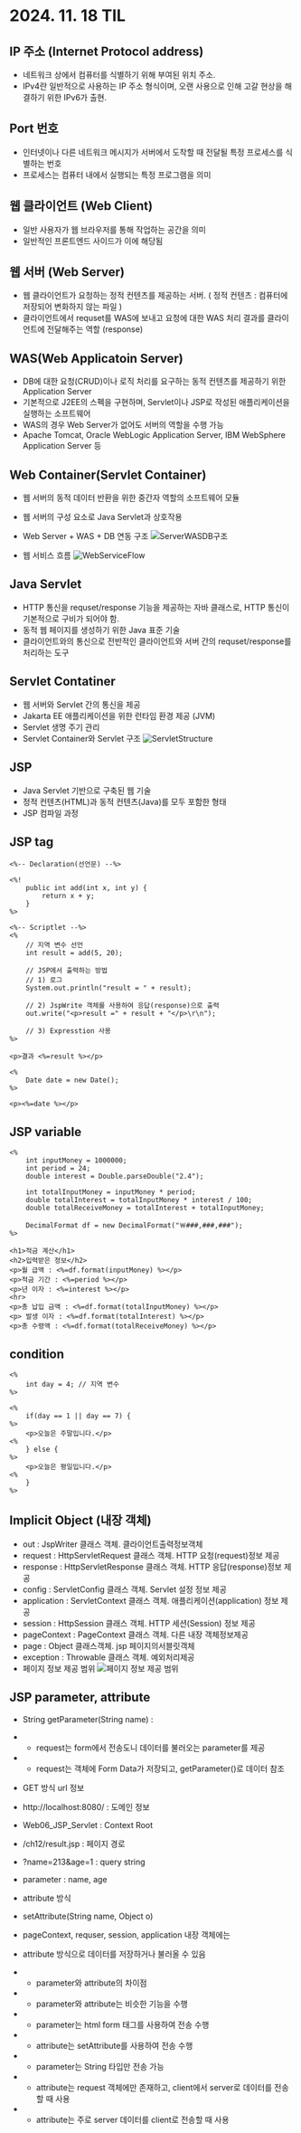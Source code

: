 # 2024. 11. 18 TIL

## IP 주소 (Internet Protocol address)
* 네트워크 상에서 컴퓨터를 식별하기 위해 부여된 위치 주소.
* IPv4란 일반적으로 사용하는 IP 주소 형식이며, 오랜 사용으로 인해 고갈 현상을 해결하기 위한 IPv6가 출현.

## Port 번호
* 인터넷이나 다른 네트워크 메시지가 서버에서 도착할 때 전달될 특정 프로세스를 식별하는 
번호 
* 프로세스는 컴퓨터 내에서 실행되는 특정 프로그램을 의미

## 웹 클라이언트 (Web Client)
* 일반 사용자가 웹 브라우저를 통해 작업하는 공간을 의미
* 일반적인 프론트엔드 사이드가 이에 해당됨

## 웹 서버 (Web Server) 
* 웹 클라이언트가 요청하는 정적 컨텐츠를 제공하는 서버.
( 정적 컨텐츠 : 컴퓨터에 저장되어 변화하지 않는 파일 )
* 클라이언트에서 requset를 WAS에 보내고 요청에 대한 WAS 처리 결과를 클라이언트에 전달해주는 역할 (response)

## WAS(Web Applicatoin Server)
* DB에 대한 요청(CRUD)이나 로직 처리를 요구하는 동적 컨텐츠를 제공하기 위한 Application Server
* 기본적으로 J2EE의 스펙을 구현하며, Servlet이나 JSP로 작성된 애플리케이션을 실행하는 소프트웨어
* WAS의 경우 Web Server가 없어도 서버의 역할을 수행 가능
* Apache Tomcat, Oracle WebLogic Application Server, IBM WebSphere Application Server 
등

## Web Container(Servlet Container)
* 웹 서버의 동적 데이터 반환을 위한 중간자 역할의 소프트웨어 모듈
* 웹 서버의 구성 요소로 Java Servlet과 상호작용
* Web Server + WAS + DB 연동 구조
![ServerWASDB구조](https://github.com/user-attachments/assets/b9985568-4e93-49c7-9038-7809201bab0d)

* 웹 서비스 흐름
![WebServiceFlow](https://github.com/user-attachments/assets/bd4747f5-e2f3-4e44-8ffd-4141085b7318)

## Java Servlet
* HTTP 통신을 requset/response 기능을 제공하는 자바 클래스로, HTTP 통신이 기본적으로 구비가 되어야 함.
* 동적 웹 페이지를 생성하기 위한 Java 표준 기술
* 클라이언트와의 통신으로 전반적인 클라이언트와 서버 간의 requset/response를 처리하는 도구

## Servlet Contatiner
* 웹 서버와 Servlet 간의 통신을 제공
* Jakarta EE 애플리케이션을 위한 런타임 환경 제공 (JVM)
* Servlet 생명 주기 관리
* Servlet Container와 Servlet 구조
![ServletStructure](https://github.com/user-attachments/assets/3131b195-39ab-4bdb-9db2-dc87812aa091)

## JSP
* Java Servlet 기반으로 구축된 웹 기술
* 정적 컨텐츠(HTML)과 동적 컨텐츠(Java)를 모두 포함한 형태
* JSP 컴파일 과정

## JSP tag

	<%-- Declaration(선언문) --%>

	<%!
		public int add(int x, int y) {
			return x + y;
		}
	%>
	
	<%-- Scriptlet --%>
	<%
		// 지역 변수 선언
		int result = add(5, 20);
	
		// JSP에서 출력하는 방법
		// 1) 로그
		System.out.println("result = " + result);
		
		// 2) JspWrite 객체를 사용하여 응답(response)으로 출력
		out.write("<p>result =" + result + "</p>\r\n");
		
		// 3) Expresstion 사용	
	%>

	<p>결과 <%=result %></p>
	
	<% 
		Date date = new Date();
	%>
	
	<p><%=date %></p>

## JSP variable

	<%
		int inputMoney = 1000000;
		int period = 24;
		double interest = Double.parseDouble("2.4");
		
		int totalInputMoney = inputMoney * period;
		double totalInterest = totalInputMoney * interest / 100;
		double totalReceiveMoney = totalInterest + totalInputMoney;
		
		DecimalFormat df = new DecimalFormat("￦###,###,###");
	%>
	
	<h1>적금 계산</h1>
	<h2>입력받은 정보</h2>
	<p>월 급액 : <%=df.format(inputMoney) %></p>
	<p>적금 기간 : <%=period %></p>
	<p>년 이자 : <%=interest %></p>
	<hr>
	<p>총 납입 금액 : <%=df.format(totalInputMoney) %></p>
	<p> 발생 이자 : <%=df.format(totalInterest) %></p>
	<p>총 수령액 : <%=df.format(totalReceiveMoney) %></p>

## condition

	<%
		int day = 4; // 지역 변수
	%>
	
	<%
		if(day == 1 || day == 7) {
	%>
		<p>오늘은 주말입니다.</p>
	<%
		} else {
	%>
		<p>오늘은 평일입니다.</p>
	<%
		}
	%>

## Implicit Object (내장 객체)
* out : JspWriter 클래스 객체. 클라이언트출력정보객체
* request : HttpServletRequest 클래스 객체. HTTP 요청(request)정보 제공
* response : HttpServletResponse 클래스 객체. HTTP 응답(response)정보 제공
* config : ServletConfig 클래스 객체. Servlet 설정 정보 제공
* application : ServletContext 클래스 객체. 애플리케이션(application) 정보 제공
* session : HttpSession 클래스 객체. HTTP 세션(Session) 정보 제공
* pageContext : PageContext 클래스 객체. 다른 내장 객체정보제공
* page : Object 클래스객체. jsp 페이지의서블릿객체
* exception : Throwable 클래스 객체. 예외처리제공
* 페이지 정보 제공 범위
![페이지 정보 제공 범위](https://github.com/user-attachments/assets/a0a17454-db5e-4812-b0da-4a28fce080b2)

## JSP parameter, attribute
* String getParameter(String name) :
* - request는 form에서 전송도니 데이터를 불러오는 parameter를 제공
* - request는 객체에 Form Data가 저장되고, getParameter()로 데이터 참조
		
*  GET 방식 url 정보
* http://localhost:8080/ : 도메인 정보
* Web06_JSP_Servlet : Context Root
* /ch12/result.jsp : 페이지 경로
* ?name=213&age=1 : query string
* parameter : name, age
		
* attribute 방식
* setAttribute(String name, Object o)
* pageContext, requser, session, application 내장 객체에는
* attribute 방식으로 데이터를 저장하거나 불러올 수 있음

* * parameter와 attribute의 차이점
* - parameter와 attribute는 비슷한 기능을 수행
* - parameter는 html form 태그를 사용하여 전송 수행
* - attribute는 setAttribute를 사용하여 전송 수행
* - parameter는 String 타입만 전송 가능
* - attribute는 request 객체에만 존재하고, client에서 server로 데이터를 전송할 때 사용
* - attribute는 주로 server 데이터를 client로 전송할 때 사용